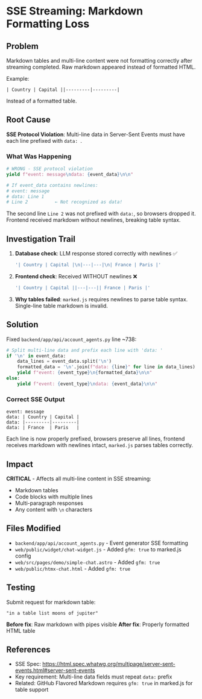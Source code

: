 <!--
Copyright (c) 2025 Ape4, Inc. All rights reserved.
Unauthorized copying of this file is strictly prohibited.
-->

# SSE Streaming: Markdown Formatting Loss

## Problem

Markdown tables and multi-line content were not formatting correctly after streaming completed. Raw markdown appeared instead of formatted HTML.

Example:
```
| Country | Capital ||---------|---------|
```
Instead of a formatted table.

## Root Cause

**SSE Protocol Violation**: Multi-line data in Server-Sent Events must have each line prefixed with `data: `.

### What Was Happening

```python
# WRONG - SSE protocol violation
yield f"event: message\ndata: {event_data}\n\n"

# If event_data contains newlines:
# event: message
# data: Line 1
# Line 2          ← Not recognized as data!
```

The second line `Line 2` was not prefixed with `data:`, so browsers dropped it. Frontend received markdown without newlines, breaking table syntax.

## Investigation Trail

1. **Database check**: LLM response stored correctly with newlines ✅
   ```sql
   '| Country | Capital |\n|---|---|\n| France | Paris |'
   ```

2. **Frontend check**: Received WITHOUT newlines ❌
   ```javascript
   '| Country | Capital ||---|---|| France | Paris |'
   ```

3. **Why tables failed**: `marked.js` requires newlines to parse table syntax. Single-line table markdown is invalid.

## Solution

Fixed `backend/app/api/account_agents.py` line ~738:

```python
# Split multi-line data and prefix each line with 'data: '
if '\n' in event_data:
    data_lines = event_data.split('\n')
    formatted_data = '\n'.join(f"data: {line}" for line in data_lines)
    yield f"event: {event_type}\n{formatted_data}\n\n"
else:
    yield f"event: {event_type}\ndata: {event_data}\n\n"
```

### Correct SSE Output

```
event: message
data: | Country | Capital |
data: |---------|---------|
data: | France  | Paris   |

```

Each line is now properly prefixed, browsers preserve all lines, frontend receives markdown with newlines intact, `marked.js` parses tables correctly.

## Impact

**CRITICAL** - Affects all multi-line content in SSE streaming:
- Markdown tables
- Code blocks with multiple lines
- Multi-paragraph responses
- Any content with `\n` characters

## Files Modified

- `backend/app/api/account_agents.py` - Event generator SSE formatting
- `web/public/widget/chat-widget.js` - Added `gfm: true` to marked.js config
- `web/src/pages/demo/simple-chat.astro` - Added `gfm: true`
- `web/public/htmx-chat.html` - Added `gfm: true`

## Testing

Submit request for markdown table:
```
"in a table list moons of jupiter"
```

**Before fix**: Raw markdown with pipes visible
**After fix**: Properly formatted HTML table

## References

- SSE Spec: https://html.spec.whatwg.org/multipage/server-sent-events.html#server-sent-events
- Key requirement: Multi-line data fields must repeat `data:` prefix
- Related: GitHub Flavored Markdown requires `gfm: true` in marked.js for table support

